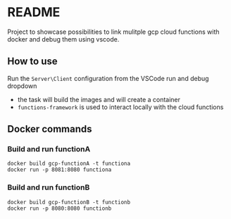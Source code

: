 
# README

Project to showcase possibilities to link mulitple gcp cloud functions with docker and debug them using vscode.

## How to use

Run the `Server\Client` configuration from the VSCode run and debug dropdown

- the task will build the images and will create a container
- `functions-framework` is used to interact locally with the cloud functions

## Docker commands

### Build and run functionA

`docker build gcp-functionA -t functiona`\
`docker run -p 8081:8080 functiona`

### Build and run functionB

`docker build gcp-functionB -t functionb`\
`docker run -p 8080:8080 functionb`
